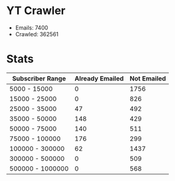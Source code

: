 # YT Crawler
- Emails: 7400
- Crawled: 362561

# Stats
| Subscriber Range  | Already Emailed | Not Emailed |
|-------|-------|-------|
| 5000 - 15000 | 0 | 1756 |
| 15000 - 25000 | 0 | 826 |
| 25000 - 35000 | 47 | 492 |
| 35000 - 50000 | 148 | 429 |
| 50000 - 75000 | 140 | 511 |
| 75000 - 100000 | 176 | 299 |
| 100000 - 300000 | 62 | 1437 |
| 300000 - 500000 | 0 | 509 |
| 500000 - 1000000 | 0 | 568 |
